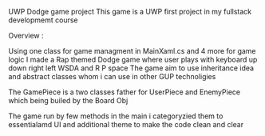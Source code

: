 UWP Dodge game project
 This game is a UWP first project in my fullstack developmemt course

Overview : 

Using one class for game managment in MainXaml.cs and 4 more for game logic
I made a Rap themed Dodge game where user plays with keyboard up down right left WSDA and R P space 
The game aim to use inheritance idea and abstract classes whom i can use in other GUP technoligies

The GamePiece is a two classes father for UserPiece and EnemyPiece which being builed by the Board Obj

The game run by few methods in the main i categoryzied them to essentialamd UI and additional theme to make the code clean and clear

